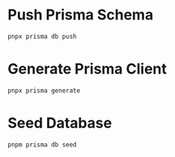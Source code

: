 # Push Prisma Schema

```bash
pnpx prisma db push
```

# Generate Prisma Client

```bash
pnpx prisma generate
```

# Seed Database

```bash
pnpm prisma db seed
```